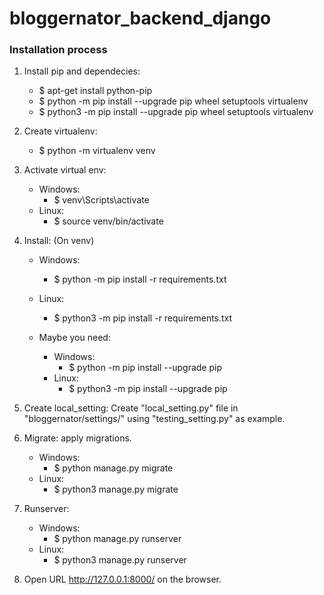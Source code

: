 # bloggernator_backend_django

### Installation process

1. Install pip and dependecies:
    * $ apt-get install python-pip
    * $ python -m pip install --upgrade pip wheel setuptools virtualenv
    * $ python3 -m pip install --upgrade pip wheel setuptools virtualenv

2. Create virtualenv:
    * $ python -m virtualenv venv

3. Activate virtual env:
    * Windows:
        * $ venv\Scripts\activate
    * Linux:
        * $ source venv/bin/activate

4. Install: (On venv)
    * Windows:
        * $ python -m pip install -r requirements.txt
    * Linux:
        * $ python3 -m pip install -r requirements.txt

    * Maybe you need:
        * Windows:
            * $ python -m pip install --upgrade pip
        * Linux:
            * $ python3 -m pip install --upgrade pip

5. Create local_setting:
    Create "local_setting.py" file in "bloggernator/settings/" using "testing_setting.py" as example.

6. Migrate: apply migrations.
    * Windows:
        * $ python manage.py migrate
    * Linux:
        * $ python3 manage.py migrate

7. Runserver:
    * Windows:
        * $ python manage.py runserver
    * Linux:
        * $ python3 manage.py runserver

8. Open URL http://127.0.0.1:8000/ on the browser.


